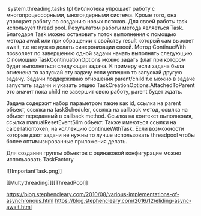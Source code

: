  system.threading.tasks tpl   библиотека упрощает работу с многопроцессорными, многоядерными система. Кроме того, она упрощает работу по созданию новых потоков.  Для своей работы task использует thread pool.  Результатом работы  метода являеться Task. 
  Благодаря Task  можно остановить поток выполнения с помощью метода await или при обращении к свойству result который сам вызовет await, т.е не нужно делать синхронизации своей.
Метод ContinueWith   позволяет по завершению одной задачи начать выполнять следующию. С помощью TaskContinuationOptions можно  задать флаг при котором будет выполняться следующая задача. К примеру если задача была отменена то запускай эту задачу если успешно то запускай другую задачу. Задачи поддерживаю отношения parent/child т.е можно в задаче запустить задачи и указать опцию TaskCreationOptions.AttachedToParent это значит пока child не завершит свою работу, parent будет ждать.

Задача содержит набор параметром такие как id, ссылка на parent объект, ссылка на taskScheduler, ссылка на callback метод, ссылка на объект переданный в callback method. Ссылка на контекст выполнения, ссылка manualResetEventSlim объект. Также имеються ссылки на calcellationtoken, на коллекцию continueWithTask. Если возможности которые дают задачи не нужны то лучше использовать threadpool чтобы более оптимизированные приложения делать.

Для создания группы объектов с одинаковой конфигурацие можно использовать TaskFactory


![[ImportantTask.png]]

[[Multythreading]][[ThreadPool]]


https://blog.stephencleary.com/2010/08/various-implementations-of-asynchronous.html
https://blog.stephencleary.com/2016/12/eliding-async-await.html

